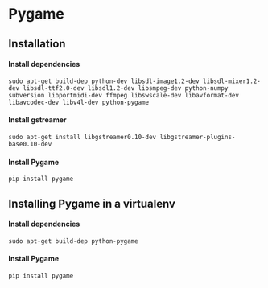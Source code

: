 Pygame
======


Installation
--------------------------------------------------

#### Install dependencies
`sudo apt-get build-dep python-dev libsdl-image1.2-dev libsdl-mixer1.2-dev libsdl-ttf2.0-dev libsdl1.2-dev libsmpeg-dev python-numpy subversion libportmidi-dev ffmpeg libswscale-dev libavformat-dev libavcodec-dev libv4l-dev python-pygame`

#### Install gstreamer
`sudo apt-get install libgstreamer0.10-dev libgstreamer-plugins-base0.10-dev`

#### Install Pygame
`pip install pygame`


Installing Pygame in a virtualenv
--------------------------------------------------

#### Install dependencies
`sudo apt-get build-dep python-pygame`

#### Install Pygame
`pip install pygame`